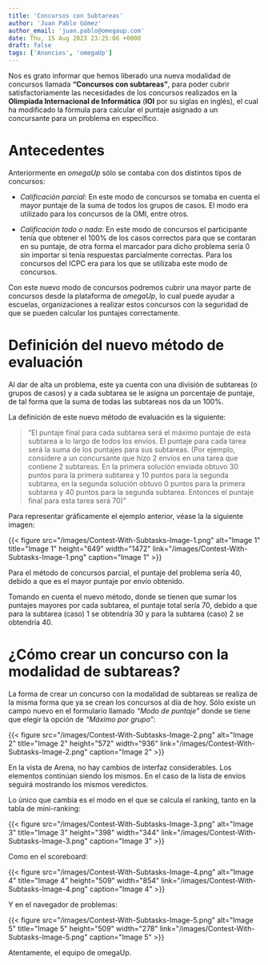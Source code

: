 ```yaml
---
title: 'Concursos con Subtareas'
author: 'Juan Pablo Gómez'
author_email: 'juan.pablo@omegaup.com'
date: Thu, 15 Aug 2023 23:25:06 +0000
draft: false
tags: ['Anuncios', 'omegaUp']
---
```


Nos es grato informar que hemos liberado una nueva modalidad de concursos llamada **“Concursos con subtareas”**, para poder cubrir satisfactoriamente las necesidades de los concursos realizados en la **Olimpiada Internacional de Informática** (**IOI** por su siglas en inglés), el cual ha modificado la fórmula para calcular el puntaje asignado a un concursante para un problema en específico.

Antecedentes
======================

Anteriormente en _omegaUp_ sólo se contaba con dos distintos tipos de concursos:

- _Calificación parcial_: En este modo de concursos se tomaba en cuenta el mayor puntaje de la suma de todos los grupos de casos. El modo era utilizado para los concursos de la OMI, entre otros.

- _Calificación todo o nada_: En este modo de concursos el participante tenía que obtener el 100% de los casos correctos para que se contaran en su puntaje, de otra forma el marcador para dicho problema sería 0 sin importar si tenía respuestas parcialmente correctas. Para los concursos del ICPC era para los que se utilizaba este modo de concursos.

Con este nuevo modo de concursos podremos cubrir una mayor parte de concursos desde la plataforma de _omegaUp_, lo cual puede ayudar a escuelas, organizaciones a realizar estos concursos con la seguridad de que se pueden calcular los puntajes correctamente.

Definición del nuevo método de evaluación
======================

Al dar de alta un problema, este ya cuenta con una división de subtareas (o grupos de casos) y a cada subtarea se le asigna un porcentaje de puntaje, de tal forma que la suma de todas las subtareas nos da un 100%.

La definición de este nuevo método de evaluación es la siguiente:

> “El puntaje final para cada subtarea será el máximo puntaje de esta subtarea a lo largo de todos los envíos. El puntaje para cada tarea será la suma de los puntajes para sus subtareas. (Por ejemplo, considere a un concursante que hizo 2 envíos en una tarea que contiene 2 subtareas. En la primera solución enviada obtuvo 30 puntos para la primera subtarea y 10 puntos para la segunda subtarea, en la segunda solución obtuvo 0 puntos para la primera subtarea y 40 puntos para la segunda subtarea. Entonces el puntaje final para esta tarea será 70)”

Para representar gráficamente el ejemplo anterior, véase la la siguiente imagen:

{{< figure src="/images/Contest-With-Subtasks-Image-1.png" alt="Image 1" title="Image 1" height="649" width="1472" link="/images/Contest-With-Subtasks-Image-1.png" caption="Image 1" >}}

Para el método de concursos parcial, el puntaje del problema sería 40, debido a que es el mayor puntaje por envío obtenido.

Tomando en cuenta el nuevo método, donde se tienen que sumar los puntajes mayores por cada subtarea, el puntaje total sería 70, debido a que para la subtarea (caso)  1 se obtendría 30 y para la subtarea (caso) 2 se obtendría 40.  

¿Cómo crear un concurso con la modalidad de subtareas?
======================

La forma de crear un concurso con la modalidad de subtareas se realiza de la misma forma que ya se crean los concursos al día de hoy. Sólo existe un campo nuevo en el formulario llamado _“Modo de puntaje”_ donde se tiene que elegir la opción de _“Máximo por grupo”_:

{{< figure src="/images/Contest-With-Subtasks-Image-2.png" alt="Image 2" title="Image 2" height="572" width="936" link="/images/Contest-With-Subtasks-Image-2.png" caption="Image 2" >}}

En la vista de Arena, no hay cambios de interfaz considerables. Los elementos continúan siendo los mismos. En el caso de la lista de envíos seguirá mostrando los mismos veredictos.

Lo único que cambia es el modo en el que se calcula el ranking, tanto en la tabla de mini-ranking:

{{< figure src="/images/Contest-With-Subtasks-Image-3.png" alt="Image 3" title="Image 3" height="398" width="344" link="/images/Contest-With-Subtasks-Image-3.png" caption="Image 3" >}}

Como en el scoreboard:

{{< figure src="/images/Contest-With-Subtasks-Image-4.png" alt="Image 4" title="Image 4" height="509" width="854" link="/images/Contest-With-Subtasks-Image-4.png" caption="Image 4" >}}

Y en el navegador de problemas:

{{< figure src="/images/Contest-With-Subtasks-Image-5.png" alt="Image 5" title="Image 5" height="509" width="278" link="/images/Contest-With-Subtasks-Image-5.png" caption="Image 5" >}}

Atentamente, el equipo de omegaUp.
